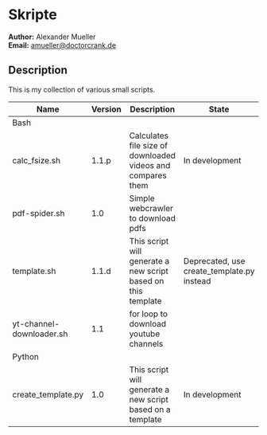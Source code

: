 # Skripte

**Author:** Alexander Mueller</br>
**Email:** amueller@doctorcrank.de

## Description

This is my collection of various small scripts.

| Name | Version | Description | State |
|--|--|--|--|
| Bash |
| calc_fsize.sh | 1.1.p | Calculates file size of downloaded videos and compares them | In development |
| pdf-spider.sh | 1.0 | Simple webcrawler to download pdfs | |
| template.sh | 1.1.d | This script will generate a new script based on this template | Deprecated, use create_template.py instead |
| yt-channel-downloader.sh | 1.1 | for loop to download youtube channels | |
| Python |
| create_template.py | 1.0 | This script will generate a new script based on a template | In development |